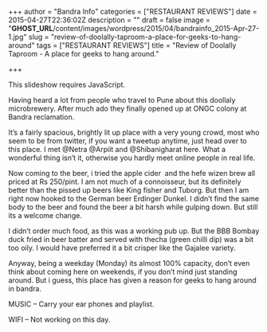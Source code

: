 +++
author = "Bandra Info"
categories = ["RESTAURANT REVIEWS"]
date = 2015-04-27T22:36:02Z
description = ""
draft = false
image = "__GHOST_URL__/content/images/wordpress/2015/04/bandrainfo_2015-Apr-27-1.jpg"
slug = "review-of-doolally-taproom-a-place-for-geeks-to-hang-around"
tags = ["RESTAURANT REVIEWS"]
title = "Review of Doolally Taproom - A place for geeks to hang around."

+++


<p><p class="jetpack-slideshow-noscript robots-nocontent">This slideshow requires JavaScript.</p><div id="gallery-8107-83-slideshow" class="slideshow-window jetpack-slideshow slideshow-black" data-trans="fade" data-autostart="1" data-gallery="[{&quot;src&quot;:&quot;https:\/\/bandra.info\/wp-content\/uploads\/2015\/04\/bandrainfo_2015-Apr-27-1.jpg&quot;,&quot;id&quot;:&quot;8109&quot;,&quot;title&quot;:&quot;bandrainfo_2015-Apr-27 1&quot;,&quot;alt&quot;:&quot;&quot;,&quot;caption&quot;:&quot;&quot;,&quot;itemprop&quot;:&quot;image&quot;},{&quot;src&quot;:&quot;https:\/\/bandra.info\/wp-content\/uploads\/2015\/04\/bandrainfo_2015-Apr-27-2.jpg&quot;,&quot;id&quot;:&quot;8110&quot;,&quot;title&quot;:&quot;bandrainfo_2015-Apr-27 2&quot;,&quot;alt&quot;:&quot;&quot;,&quot;caption&quot;:&quot;&quot;,&quot;itemprop&quot;:&quot;image&quot;},{&quot;src&quot;:&quot;https:\/\/bandra.info\/wp-content\/uploads\/2015\/04\/bandrainfo_2015-Apr-27-3.jpg&quot;,&quot;id&quot;:&quot;8111&quot;,&quot;title&quot;:&quot;bandrainfo_2015-Apr-27 3&quot;,&quot;alt&quot;:&quot;&quot;,&quot;caption&quot;:&quot;&quot;,&quot;itemprop&quot;:&quot;image&quot;},{&quot;src&quot;:&quot;https:\/\/bandra.info\/wp-content\/uploads\/2015\/04\/bandrainfo_2015-Apr-27-41.jpg&quot;,&quot;id&quot;:&quot;8112&quot;,&quot;title&quot;:&quot;bandrainfo_2015-Apr-27 4&quot;,&quot;alt&quot;:&quot;&quot;,&quot;caption&quot;:&quot;&quot;,&quot;itemprop&quot;:&quot;image&quot;},{&quot;src&quot;:&quot;https:\/\/bandra.info\/wp-content\/uploads\/2015\/04\/bandrainfo_2015-Apr-27.jpg&quot;,&quot;id&quot;:&quot;8113&quot;,&quot;title&quot;:&quot;bandrainfo_2015-Apr-27&quot;,&quot;alt&quot;:&quot;&quot;,&quot;caption&quot;:&quot;&quot;,&quot;itemprop&quot;:&quot;image&quot;}]" itemscope itemtype="https://schema.org/ImageGallery"></div></p>
<p>Having heard a lot from people who travel to Pune about this doollaly microbrewery. After much ado they finally opened up at ONGC colony at Bandra reclamation.</p>
<p>It&#8217;s a fairly spacious, brightly lit up place with a very young crowd, most who seem to be from twitter, if you want a tweetup anytime, just head over to this place. I met @Netra @Arpiit and @Shibanigharat here. What a wonderful thing isn&#8217;t it, otherwise you hardly meet online people in real life.</p>
<p>Now coming to the beer, i tried the apple cider  and the hefe wizen brew all priced at Rs 250/pint. I am not much of a connoisseur, but its definitely better than the pissed up beers like King fisher and Tuborg. But then I am right now hooked to the German beer Erdinger Dunkel. I didn&#8217;t find the same body to the beer and found the beer a bit harsh while gulping down. But still its a welcome change.</p>
<p>I didn&#8217;t order much food, as this was a working pub up. But the BBB Bombay duck fried in beer batter and served with thecha (green chilli dip) was a bit too oily. I would have preferred it a bit crisper like the Gajalee variety.</p>
<p>Anyway, being a weekday (Monday) its almost 100% capacity, don&#8217;t even think about coming here on weekends, if you don&#8217;t mind just standing around. But i guess, this place has given a reason for geeks to hang around in bandra.</p>
<p>MUSIC &#8211; Carry your ear phones and playlist.</p>
<p>WIFI &#8211; Not working on this day.</p>
<p>&nbsp;</p>



